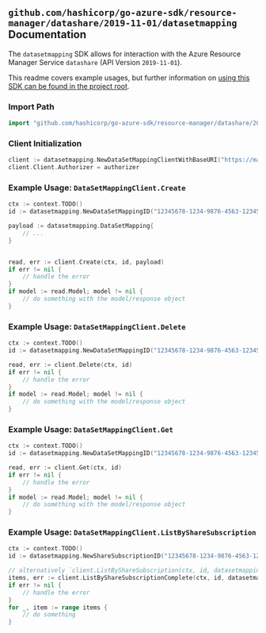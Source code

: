 
## `github.com/hashicorp/go-azure-sdk/resource-manager/datashare/2019-11-01/datasetmapping` Documentation

The `datasetmapping` SDK allows for interaction with the Azure Resource Manager Service `datashare` (API Version `2019-11-01`).

This readme covers example usages, but further information on [using this SDK can be found in the project root](https://github.com/hashicorp/go-azure-sdk/tree/main/docs).

### Import Path

```go
import "github.com/hashicorp/go-azure-sdk/resource-manager/datashare/2019-11-01/datasetmapping"
```


### Client Initialization

```go
client := datasetmapping.NewDataSetMappingClientWithBaseURI("https://management.azure.com")
client.Client.Authorizer = authorizer
```


### Example Usage: `DataSetMappingClient.Create`

```go
ctx := context.TODO()
id := datasetmapping.NewDataSetMappingID("12345678-1234-9876-4563-123456789012", "example-resource-group", "accountValue", "shareSubscriptionValue", "dataSetMappingValue")

payload := datasetmapping.DataSetMapping{
	// ...
}


read, err := client.Create(ctx, id, payload)
if err != nil {
	// handle the error
}
if model := read.Model; model != nil {
	// do something with the model/response object
}
```


### Example Usage: `DataSetMappingClient.Delete`

```go
ctx := context.TODO()
id := datasetmapping.NewDataSetMappingID("12345678-1234-9876-4563-123456789012", "example-resource-group", "accountValue", "shareSubscriptionValue", "dataSetMappingValue")

read, err := client.Delete(ctx, id)
if err != nil {
	// handle the error
}
if model := read.Model; model != nil {
	// do something with the model/response object
}
```


### Example Usage: `DataSetMappingClient.Get`

```go
ctx := context.TODO()
id := datasetmapping.NewDataSetMappingID("12345678-1234-9876-4563-123456789012", "example-resource-group", "accountValue", "shareSubscriptionValue", "dataSetMappingValue")

read, err := client.Get(ctx, id)
if err != nil {
	// handle the error
}
if model := read.Model; model != nil {
	// do something with the model/response object
}
```


### Example Usage: `DataSetMappingClient.ListByShareSubscription`

```go
ctx := context.TODO()
id := datasetmapping.NewShareSubscriptionID("12345678-1234-9876-4563-123456789012", "example-resource-group", "accountValue", "shareSubscriptionValue")

// alternatively `client.ListByShareSubscription(ctx, id, datasetmapping.DefaultListByShareSubscriptionOperationOptions())` can be used to do batched pagination
items, err := client.ListByShareSubscriptionComplete(ctx, id, datasetmapping.DefaultListByShareSubscriptionOperationOptions())
if err != nil {
	// handle the error
}
for _, item := range items {
	// do something
}
```
